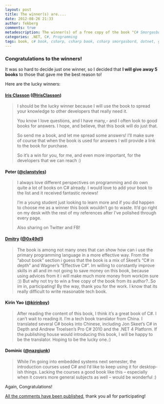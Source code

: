 ```yaml
---
layout: post
title: The winner(s) are....
date: 2012-08-26 21:33
author: fekberg
comments: true
metadescription: The winner(s) of a free copy of the book "C# Smorgasbord" are now announced!
categories: .NET, C#, Programming
tags: book, c# book, csharp, csharp book, csharp smorgasbord, dotnet, giveaway, ioc, Programming, roslyn, roslyn book, smorgasbord
---
```

<h3>Congratulations to the winners!</h3>

It was so hard to decide just one winner, so I decided that <strong>I will give away 5 books</strong> to those that gave me the best reason to!<!--excerpt-->

Here are the lucky winners:

<h4><a href="http://www.irisclasson.com/">Iris Classon</a> (<a href="http://twitter.com/IrisClasson">@IrisClasson</a>)</h4>

<blockquote>
I should be the lucky winner because I will use the book to spread your knowledge to other developers that really need it.

You know I love questions, and I have many,- and I often look to good books for answers. I hope, and believe, that this book will do just that.

So send me a book, and let me spread some answers! I’ll make sure of course that when the book is used for answers I will provide a link to the book for purchase.

So it’s a win for you, for me, and even more important, for the developers that we can reach :)
</blockquote>

<h4>Peter (<a href="http://twitter.com/clanstyles">@clanstyles</a>)</h4>
<blockquote>
I always love different perspectives on programming and do own quite a lot of books on C# already. I would love to add your book to the list and it received fantastic reviews!

I’m a young student just looking to learn more and if you did happen to choose me as a winner this book wouldn’t go to waste. It’d go right on my desk with the rest of my references after I’ve polished through every page.

Also sharing on Twitter and FB!
</blockquote>

<h4><a href="http://0x49d1.net/">Dmitry</a> (<a href="http://twitter.com/0x49d1">@0x49d1</a>)</h4>
<blockquote>
The book is among not many ones that can show how can i use the primary programming language in a more effective way. From the “about book” section i guess that the book is a mix of Skeet’s “C# in depth” and Wagner’s “Effective C#”. Im willing to constantly improve skills in all and im not going to save money on this book, because using advices from it i will make much more money from work(im sure :)) But why not try to win a free copy of the book from its author?..So im in, participating! By the way, thank you for the work. I know that its really difficult to write reasonable tech book.
</blockquote>

<h4>Kirin Yao (<a href="http://twitter.com/kirinboy">@kirinboy</a>)</h4>
<blockquote>
After reading the content of this book, I think it’s a great book of C#. I can’t wait to reading it.
I’m a tech book translator from China. I translated several C# books into Chinese, including Jon Skeet’s C# in Depth and Andrew Troelsen’s Pro C# 2010 and the .NET 4 Platform. If the publishing house would introducing this book, I will be happy to be the translator.
Hoping to be the lucky one.:)
</blockquote>

<h4>Dominic (<a href="http://twitter.com/nazgjunk">@nazgjunk</a>)</h4>
<blockquote>
While I’m going into embedded systems next semester, the introduction courses used C# and I’d like to keep using it for desktop-ish things. Lacking the courses a good book like this – especially when it covers more general subjects as well – would be wonderful :)
</blockquote>

Again, Congratulations!

<a href="http://filipekberg.se/2012/08/14/win-a-copy-of-c-smorgasbord/#comments">All the comments have been published</a>, thank you all for participating!

